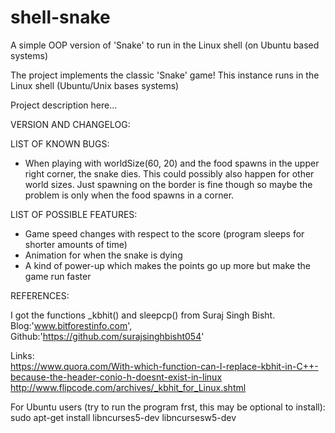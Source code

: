 # shell-snake
A simple OOP version of 'Snake' to run in the Linux shell (on Ubuntu based systems)   
   
The project implements the classic 'Snake' game! This instance runs in the Linux shell (Ubuntu/Unix bases systems)   

Project description here...   
    
VERSION AND CHANGELOG:   



LIST OF KNOWN BUGS:  
- When playing with worldSize(60, 20) and the food spawns in the upper right corner, the snake dies. This could possibly also happen for other world sizes. Just spawning on the border is fine though so maybe the problem is only when the food spawns in a corner.  
  
  
LIST OF POSSIBLE FEATURES:  
- Game speed changes with respect to the score (program sleeps for shorter amounts of time)  
- Animation for when the snake is dying   
- A kind of power-up which makes the points go up more but make the game run faster  
   
   
REFERENCES:    
    
I got the functions _kbhit() and sleepcp() from Suraj Singh Bisht.    
Blog:'www.bitforestinfo.com', Github:'https://github.com/surajsinghbisht054'   
   
Links:    
https://www.quora.com/With-which-function-can-I-replace-kbhit-in-C++-because-the-header-conio-h-doesnt-exist-in-linux  
http://www.flipcode.com/archives/_kbhit_for_Linux.shtml    

For Ubuntu users (try to run the program frst, this may be optional to install):  
sudo apt-get install libncurses5-dev libncursesw5-dev
